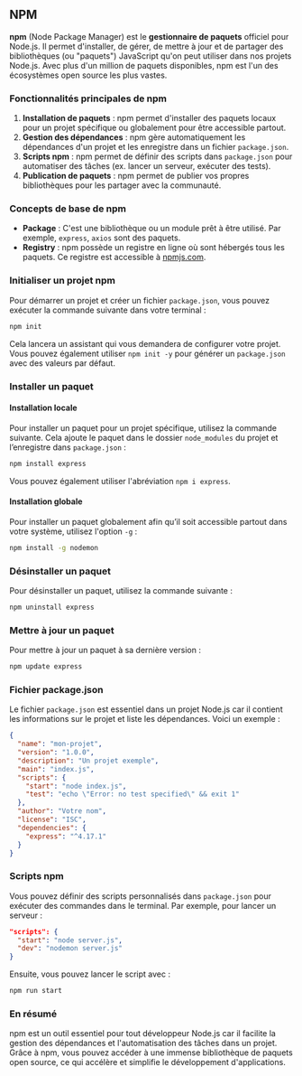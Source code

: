## NPM

**npm** (Node Package Manager) est le **gestionnaire de paquets** officiel pour Node.js. Il permet d'installer, de gérer, de mettre à jour et de partager des bibliothèques (ou "paquets") JavaScript qu'on peut utiliser dans nos projets Node.js. Avec plus d'un million de paquets disponibles, npm est l'un des écosystèmes open source les plus vastes.

### Fonctionnalités principales de npm

1. **Installation de paquets** : npm permet d'installer des paquets locaux pour un projet spécifique ou globalement pour être accessible partout.
2. **Gestion des dépendances** : npm gère automatiquement les dépendances d'un projet et les enregistre dans un fichier `package.json`.
3. **Scripts npm** : npm permet de définir des scripts dans `package.json` pour automatiser des tâches (ex. lancer un serveur, exécuter des tests).
4. **Publication de paquets** : npm permet de publier vos propres bibliothèques pour les partager avec la communauté.

### Concepts de base de npm

- **Package** : C'est une bibliothèque ou un module prêt à être utilisé. Par exemple, `express`, `axios` sont des paquets.
- **Registry** : npm possède un registre en ligne où sont hébergés tous les paquets. Ce registre est accessible à [npmjs.com](https://www.npmjs.com).

### Initialiser un projet npm

Pour démarrer un projet et créer un fichier `package.json`, vous pouvez exécuter la commande suivante dans votre terminal :

```bash
npm init
```

Cela lancera un assistant qui vous demandera de configurer votre projet. Vous pouvez également utiliser `npm init -y` pour générer un `package.json` avec des valeurs par défaut.

### Installer un paquet

#### Installation locale

Pour installer un paquet pour un projet spécifique, utilisez la commande suivante. Cela ajoute le paquet dans le dossier `node_modules` du projet et l’enregistre dans `package.json` :

```bash
npm install express
```

Vous pouvez également utiliser l'abréviation `npm i express`.

#### Installation globale

Pour installer un paquet globalement afin qu’il soit accessible partout dans votre système, utilisez l'option `-g` :

```bash
npm install -g nodemon
```

### Désinstaller un paquet

Pour désinstaller un paquet, utilisez la commande suivante :

```bash
npm uninstall express
```

### Mettre à jour un paquet

Pour mettre à jour un paquet à sa dernière version :

```bash
npm update express
```

### Fichier package.json

Le fichier `package.json` est essentiel dans un projet Node.js car il contient les informations sur le projet et liste les dépendances. Voici un exemple :

```json
{
  "name": "mon-projet",
  "version": "1.0.0",
  "description": "Un projet exemple",
  "main": "index.js",
  "scripts": {
    "start": "node index.js",
    "test": "echo \"Error: no test specified\" && exit 1"
  },
  "author": "Votre nom",
  "license": "ISC",
  "dependencies": {
    "express": "^4.17.1"
  }
}
```

### Scripts npm

Vous pouvez définir des scripts personnalisés dans `package.json` pour exécuter des commandes dans le terminal. Par exemple, pour lancer un serveur :

```json
"scripts": {
  "start": "node server.js",
  "dev": "nodemon server.js"
}
```

Ensuite, vous pouvez lancer le script avec :

```bash
npm run start
```

### En résumé

npm est un outil essentiel pour tout développeur Node.js car il facilite la gestion des dépendances et l'automatisation des tâches dans un projet. Grâce à npm, vous pouvez accéder à une immense bibliothèque de paquets open source, ce qui accélère et simplifie le développement d'applications.
